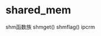 <link href="../../css/style.css" rel="stylesheet" type="text/css" />

# shared_mem
shm函数族
shmget()
shmflag()
ipcrm
